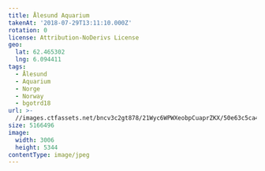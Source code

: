 ```yaml
---
title: Ålesund Aquarium
takenAt: '2018-07-29T13:11:10.000Z'
rotation: 0
license: Attribution-NoDerivs License
geo:
  lat: 62.465302
  lng: 6.094411
tags:
  - Ålesund
  - Aquarium
  - Norge
  - Norway
  - bgotrd18
url: >-
  //images.ctfassets.net/bncv3c2gt878/21Wyc6WPWXeobpCuaprZKX/50e63c5ca434a04d71159ade74c1af50/lesund-aquarium_42955694095_o
size: 5166496
image:
  width: 3006
  height: 5344
contentType: image/jpeg
---
```


